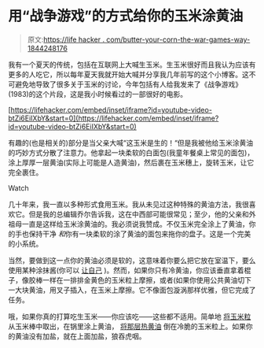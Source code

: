 # 用“战争游戏”的方式给你的玉米涂黄油

> 原文:[https://life hacker . com/butter-your-corn-the-war-games-way-1844248176](https://lifehacker.com/butter-your-corn-the-war-games-way-1844248176)

我有一个夏天的传统，包括在互联网上大喊生玉米。生玉米很好而且我认为应该有更多的人吃它，所以每年夏天我就开始大喊并分享我几年前写的这个小博客。这不可避免地导致了很多关于玉米的讨论，今年包括有人给我发来了《战争游戏》(1983)的这个片段，这是我小时候看过的一部很好的电影。

 [https://lifehacker.com/embed/inset/iframe?id=youtube-video-btZi6EiIXbY&start=0](https://lifehacker.com/embed/inset/iframe?id=youtube-video-btZi6EiIXbY&start=0) 

有趣的(也是相关的)部分是当父亲大喊“这玉米是生的！“但是我被他给玉米涂黄油的巧妙方式分散了注意力。他拿起一块柔软的白面包(我童年餐桌上常见的面包)，涂上厚厚一层黄油(实际上可能是人造黄油)，然后裹在玉米穗上，旋转玉米，让它完全裹住。

Watch

几十年来，我一直以多种形式食用玉米。我从未见过这种特殊的黄油方法，我很喜欢它。但是我的总编辑乔尔告诉我，这在中西部可能很常见；至少，他的父亲和外祖母一直是这样给玉米涂黄油的。我必须说我赞成。不仅玉米完全涂上了黄油，你的手也保持干净 *和*你有一块柔软的涂了黄油的面包来拖你的盘子。这是一个完美的小系统。

当然，要做到这一点你的黄油必须是软的，这意味着你要么把它放在室温下，要么使用某种涂抹酱(你可以 [让自己](https://lifehacker.com/how-to-make-spreadable-butter-with-two-ingredients-1844069083) )。然而，如果你只有冷黄油，你应该垂直拿着棍子，像胶棒一样在一排排金黄色的玉米粒上摩擦，或者(如果你使用公共黄油切下一大块黄油，用叉子插入，在玉米上摩擦。它不像面包漩涡那样优雅，但它完成了任务。

哦，如果你真的打算吃生玉米——你应该吃——这些都不适用。简单地 [将玉米粒](https://skillet.lifehacker.com/how-to-separate-corn-kernels-without-making-a-huge-mess-1837036709) 从玉米棒中取出，在锅里涂上黄油， [将那层热黄油](https://skillet.lifehacker.com/put-brown-butter-on-summer-produce-1837407081) 倒在冷脆的玉米粒上。如果你的黄油没有加盐，就在上面加盐，狼吞虎咽。